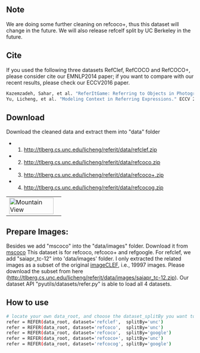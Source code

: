 ## Note
We are doing some further cleaning on refcoco+, thus this dataset will change in the future.
We will also release refcelf split by UC Berkeley in the future.

## Cite
If you used the following three datasets RefClef, RefCOCO and RefCOCO+, please consider cite our EMNLP2014 paper; if you want to compare with our recent results, please check our ECCV2016 paper.
```bash
Kazemzadeh, Sahar, et al. "ReferItGame: Referring to Objects in Photographs of Natural Scenes." EMNLP 2014.
Yu, Licheng, et al. "Modeling Context in Referring Expressions." ECCV 2016.
```


## Download
Download the cleaned data and extract them into "data" folder
- 1) http://tlberg.cs.unc.edu/licheng/referit/data/refclef.zip
- 2) http://tlberg.cs.unc.edu/licheng/referit/data/refcoco.zip
- 3) http://tlberg.cs.unc.edu/licheng/referit/data/refcoco+.zip 
- 4) http://tlberg.cs.unc.edu/licheng/referit/data/refcocog.zip 

<table width="100%">
<tr>
<td><img src="http://tlberg.cs.unc.edu/licheng/referit/refer_example.jpg", alt="Mountain View" width="95%"></td>
</tr>
</table>


## Prepare Images:
Besides we add "mscoco" into the "data/images" folder. 
Download it from [mscoco](http://mscoco.org/dataset/#overview)
This dataset is for refcoco, refcoco+ and refgoogle.
For refclef, we add "saiapr_tc-12" into 'data/images' folder. I only extracted the related images as a subset of the original [imageCLEF](http://imageclef.org/SIAPRdata), i.e., 19997 images. Please download the subset from here (http://tlberg.cs.unc.edu/licheng/referit/data/images/saiapr_tc-12.zip).
Our dataset API "pyutils/datasets/refer.py" is able to load all 4 datasets.

## How to use
```bash
# locate your own data_root, and choose the dataset_splitBy you want to use
refer = REFER(data_root, dataset='refclef',  splitBy='unc')
refer = REFER(data_root, dataset='refcoco',  splitBy='unc')
refer = REFER(data_root, dataset='refcoco',  splitBy='google')
refer = REFER(data_root, dataset='refcoco+', splitBy='unc')
refer = REFER(data_root, dataset='refcocog', splitBy='google')
```


<!-- refs(dataset).p contains list of refs, where each ref is
{ref_id, ann_id, category_id, file_name, image_id, sent_ids, sentences}
ignore filename

Each sentences is a list of sent
{arw, sent, sent_id, tokens}
 -->
